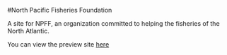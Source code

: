 #North Pacific Fisheries Foundation

A site for NPFF, an organization committed to helping the fisheries of the North Atlantic.

You can view the preview site [here](http://sohlis.github.io/npff/)